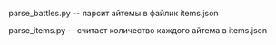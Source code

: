 parse_battles.py -- парсит айтемы в файлик items.json


parse_items.py -- считает количество каждого айтема в items.json
